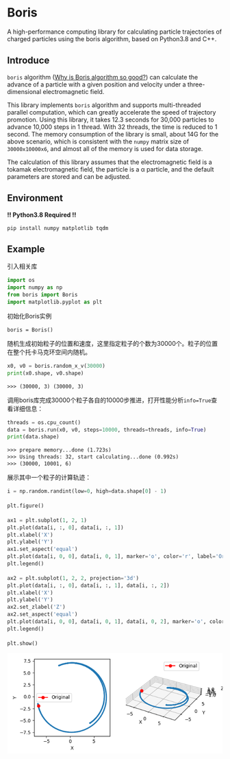 # Boris

A high-performance computing library for calculating particle trajectories of charged particles using the boris algorithm, based on Python3.8 and C++.

## Introduce

`boris` algorithm \([Why is Boris algorithm so good?](https://pubs.aip.org/aip/pop/article-abstract/20/8/084503/317652/Why-is-Boris-algorithm-so-good?redirectedFrom=fulltext)\) can calculate the advance of a particle with a given position and velocity under a three-dimensional electromagnetic field.

This library implements `boris` algorithm and supports multi-threaded parallel computation, which can greatly accelerate the speed of trajectory promotion. Using this library, it takes 12.3 seconds for 30,000 particles to advance 10,000 steps in 1 thread. With 32 threads, the time is reduced to 1 second. The memory consumption of the library is small, about 14G for the above scenario, which is consistent with the `numpy` matrix size of `30000x10000x6`, and almost all of the memory is used for data storage.

The calculation of this library assumes that the electromagnetic field is a tokamak electromagnetic field, the particle is a α particle, and the default parameters are stored and can be adjusted.

## Environment

**!! Python3.8 Required !!**

```shell
pip install numpy matplotlib tqdm
```

## Example

引入相关库

```python
import os
import numpy as np
from boris import Boris
import matplotlib.pyplot as plt
```

初始化Boris实例

```
boris = Boris()
```

随机生成初始粒子的位置和速度，这里指定粒子的个数为30000个。粒子的位置在整个托卡马克环空间内随机。

```python
x0, v0 = boris.random_x_v(30000)
print(x0.shape, v0.shape)
```

```
>>> (30000, 3) (30000, 3)
```

调用boris库完成30000个粒子各自的10000步推进，打开性能分析`info=True`查看详细信息：

```python
threads = os.cpu_count()
data = boris.run(x0, v0, steps=10000, threads=threads, info=True)
print(data.shape)
```

```
>>> prepare memory...done (1.723s)
>>> Using threads: 32, start calculating...done (0.992s)
>>> (30000, 10001, 6)
```

展示其中一个粒子的计算轨迹：

```python
i = np.random.randint(low=0, high=data.shape[0] - 1)

plt.figure()

ax1 = plt.subplot(1, 2, 1)
plt.plot(data[i, :, 0], data[i, :, 1])
plt.xlabel('X')
plt.ylabel('Y')
ax1.set_aspect('equal')
plt.plot(data[i, 0, 0], data[i, 0, 1], marker='o', color='r', label='Original')
plt.legend()

ax2 = plt.subplot(1, 2, 2, projection='3d')
plt.plot(data[i, :, 0], data[i, :, 1], data[i, :, 2])
plt.xlabel('X')
plt.ylabel('Y')
ax2.set_zlabel('Z')
ax2.set_aspect('equal')
plt.plot(data[i, 0, 0], data[i, 0, 1], data[i, 0, 2], marker='o', color='r', label='Original')
plt.legend()

plt.show()
```

![img.png](img.png)